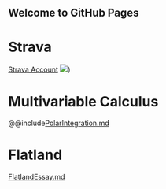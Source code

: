 ## Welcome to GitHub Pages
# Strava
[Strava Account](https://strava.com/athletes/91865061)
[<img src="https://badges.strava.com/echelon-sprite-48.png">](https://strava.com/athletes/91865061))

# Multivariable Calculus
@@include[PolarIntegration.md](PolarIntegration.md)

# Flatland
[FlatlandEssay.md](FlatlandEssay.md)
